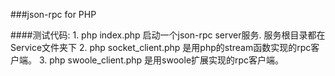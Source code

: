 ###json-rpc for PHP

####测试代码:
    1. php index.php
       启动一个json-rpc server服务. 
       服务根目录都在Service文件夹下
    2. php socket_client.php 是用php的stream函数实现的rpc客户端。
    3. php swoole_client.php 是用swoole扩展实现的rpc客户端。
    
  